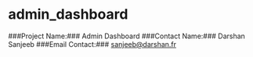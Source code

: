 # admin_dashboard

###Project Name:### Admin Dashboard
###Contact Name:### Darshan Sanjeeb
###Email Contact:### sanjeeb@darshan.fr


